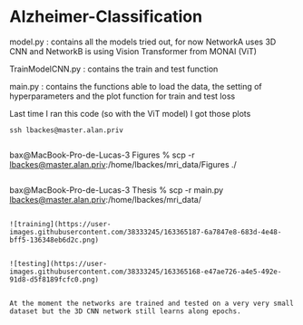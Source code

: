 # Alzheimer-Classification

model.py : contains all the models tried out, for now NetworkA uses 3D CNN and NetworkB is using Vision Transformer from MONAI (ViT)

TrainModelCNN.py : contains the train and test function 

main.py : contains the functions able to load the data, the setting of hyperparameters and the plot function for train and test loss

Last time I ran this code (so with the ViT model) I got those plots

```
ssh lbackes@master.alan.priv


```
bax@MacBook-Pro-de-Lucas-3 Figures % scp -r  lbackes@master.alan.priv:/home/lbackes/mri_data/Figures ./
```

```
bax@MacBook-Pro-de-Lucas-3 Thesis % scp -r main.py lbackes@master.alan.priv:/home/lbackes/mri_data/
```

![training](https://user-images.githubusercontent.com/38333245/163365187-6a7847e8-683d-4e48-bff5-136348eb6d2c.png)


![testing](https://user-images.githubusercontent.com/38333245/163365168-e47ae726-a4e5-492e-91d8-d5f8189fcfc0.png)


At the moment the networks are trained and tested on a very very small dataset but the 3D CNN network still learns along epochs.

